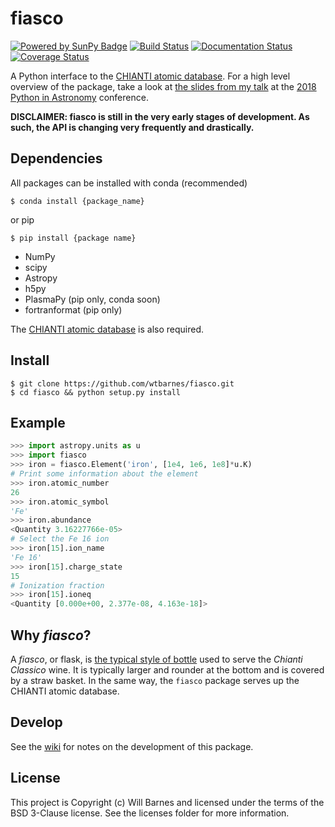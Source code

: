 # fiasco
[![Powered by SunPy Badge]( http://img.shields.io/badge/powered%20by-SunPy-orange.svg?style=flat)](http://www.sunpy.org)
[![Build Status](https://travis-ci.org/wtbarnes/fiasco.svg?branch=master)](https://travis-ci.org/wtbarnes/fiasco)
[![Documentation Status](https://readthedocs.org/projects/fiasco/badge/?version=latest)](http://fiasco.readthedocs.io/en/latest/?badge=latest)
[![Coverage Status](https://coveralls.io/repos/github/wtbarnes/fiasco/badge.svg?branch=master&service=github)](https://coveralls.io/github/wtbarnes/fiasco?branch=master&service=github)

A Python interface to the [CHIANTI atomic database](http://www.chiantidatabase.org/). For a high level 
overview of the package, take a look at [the slides from my talk](https://zenodo.org/record/1249002) at 
the [2018 Python in Astronomy](http://openastronomy.org/pyastro/2018/) conference. 

**DISCLAIMER: fiasco is still in the very early stages of development. As such, the API is changing very frequently and drastically.**

## Dependencies
All packages can be installed with conda (recommended)

```shell
$ conda install {package_name}
```

or pip

```
$ pip install {package name}
```

* NumPy
* scipy
* Astropy
* h5py
* PlasmaPy (pip only, conda soon)
* fortranformat (pip only)

The [CHIANTI atomic database](http://www.chiantidatabase.org/chianti_download.html) is also required.

## Install
```shell
$ git clone https://github.com/wtbarnes/fiasco.git
$ cd fiasco && python setup.py install
```

## Example
```python
>>> import astropy.units as u
>>> import fiasco
>>> iron = fiasco.Element('iron', [1e4, 1e6, 1e8]*u.K)
# Print some information about the element
>>> iron.atomic_number
26
>>> iron.atomic_symbol
'Fe'
>>> iron.abundance
<Quantity 3.16227766e-05>
# Select the Fe 16 ion
>>> iron[15].ion_name
'Fe 16'
>>> iron[15].charge_state
15
# Ionization fraction
>>> iron[15].ioneq
<Quantity [0.000e+00, 2.377e-08, 4.163e-18]>
```

## Why *fiasco*?
A *fiasco*, or flask, is [the typical style of bottle](https://en.wikipedia.org/wiki/Fiasco_(bottle)) used to serve the *Chianti Classico* wine. It is typically larger and rounder at the bottom and is covered by a straw basket. In the same way, the `fiasco` package serves up the CHIANTI atomic database.

## Develop
See the [wiki](https://github.com/wtbarnes/fiasco/wiki) for notes on the development of this package.

## License
This project is Copyright (c) Will Barnes and licensed under the terms of the BSD 3-Clause license. See the licenses folder for more information.

